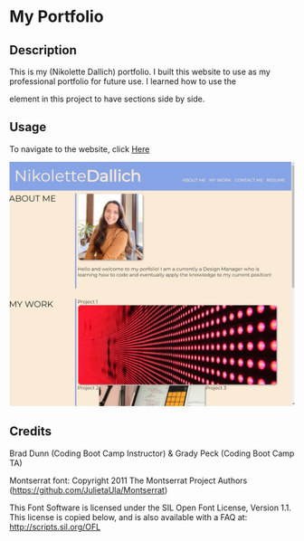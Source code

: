 # My Portfolio

## Description
This is my (Nikolette Dallich) portfolio. I built this website to use as my professional portfolio for future use. I learned how to use the <aside> element in this project to have sections side by side. 

## Usage

To navigate to the website, click [Here](https://ndallich1.github.io/portfolio/)

![website image](./assets/images/website_screenshot.jpg)

# Credits 

Brad Dunn (Coding Boot Camp Instructor) & Grady Peck (Coding Boot Camp TA)

Montserrat font: Copyright 2011 The Montserrat Project Authors (https://github.com/JulietaUla/Montserrat)

This Font Software is licensed under the SIL Open Font License, Version 1.1.
This license is copied below, and is also available with a FAQ at:
http://scripts.sil.org/OFL



